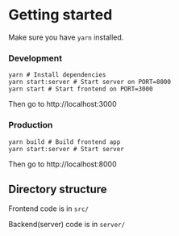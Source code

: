 # Getting started

Make sure you have `yarn` installed.

### Development
```shell script
yarn # Install dependencies
yarn start:server # Start server on PORT=8000
yarn start # Start frontend on PORT=3000
```
Then go to http://localhost:3000

### Production
```shell script
yarn build # Build frontend app
yarn start:server # Start server
```
Then go to http://localhost:8000

## Directory structure
Frontend code is in `src/`

Backend(server) code is in `server/`
